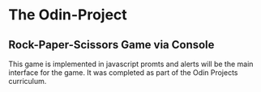 # The Odin-Project

## Rock-Paper-Scissors Game via Console

This game is implemented in javascript promts and alerts will be the main interface for the game.
It was completed as part of the Odin Projects curriculum.
